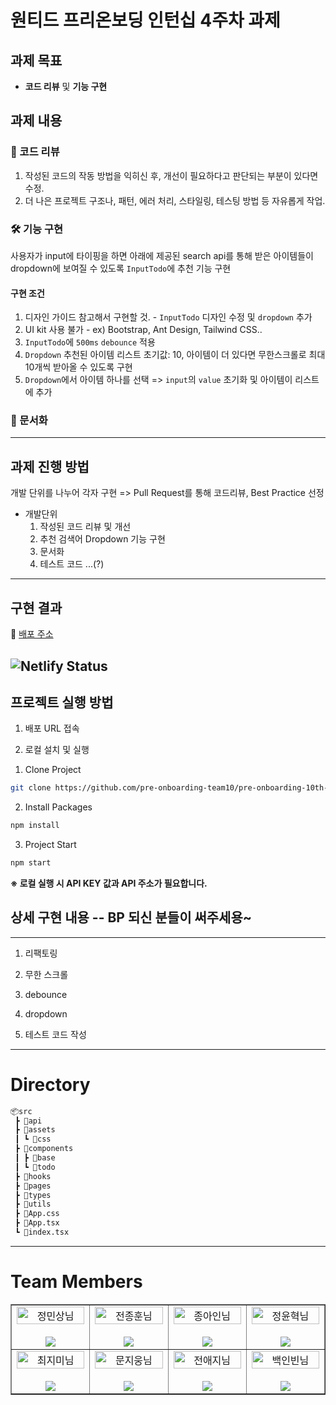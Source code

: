 # 원티드 프리온보딩 인턴십 4주차 과제

## 과제 목표

- **코드 리뷰** 및 **기능 구현**

## 과제 내용

### 👀 코드 리뷰

1. 작성된 코드의 작동 방법을 익히신 후, 개선이 필요하다고 판단되는 부분이 있다면 수정.
2. 더 나은 프로젝트 구조나, 패턴, 에러 처리, 스타일링, 테스팅 방법 등 자유롭게 작업.

### 🛠 기능 구현

사용자가 input에 타이핑을 하면 아래에 제공된 search api를 통해 받은 아이템들이 dropdown에 보여질 수 있도록 `InputTodo`에 추천 기능 구현

#### 구현 조건

1. 디자인 가이드 참고해서 구현할 것. - `InputTodo` 디자인 수정 및  `dropdown` 추가
2. UI kit 사용 불가 - ex) Bootstrap, Ant Design, Tailwind CSS..
3. `InputTodo`에 `500ms` `debounce` 적용
4. `Dropdown` 추천된 아이템 리스트 초기값: 10, 아이템이 더 있다면 무한스크롤로 최대 10개씩 받아올 수 있도록 구현
5. `Dropdown`에서 아이템 하나를 선택 => `input`의 `value` 초기화 및 아이템이 리스트에 추가

### 📜 문서화

---

## 과제 진행 방법

개발 단위를 나누어 각자 구현 => Pull Request를 통해 코드리뷰, Best Practice 선정

-  개발단위
	1. 작성된 코드 리뷰 및 개선
	2. 추천 검색어 Dropdown 기능 구현
	3. 문서화 
	4. 테스트 코드 ...(?)

---
## 구현 결과
🔗 [배포 주소](https://pre-onboarding-team10-4.netlify.app/)

![Netlify Status](https://api.netlify.com/api/v1/badges/44c53515-8173-4a4c-8091-37d5156805ee/deploy-status)
---
## 프로젝트 실행 방법
1. 배포 URL 접속

2. 로컬 설치 및 실행

1) Clone Project
```bash
git clone https://github.com/pre-onboarding-team10/pre-onboarding-10th-4-10.git
```

2) Install Packages
```bash
npm install 
```

3) Project Start
```bash
npm start
```

**※ 로컬 실행 시 API KEY 값과 API 주소가 필요합니다.**

## 상세 구현 내용 -- BP 되신 분들이 써주세용~

---

1. 리팩토링

2. 무한 스크롤

3. debounce

4. dropdown
	
5. 테스트 코드 작성


---

# Directory

```bash
📦src
 ┣ 📂api
 ┣ 📂assets
 ┃ ┗ 📂css
 ┣ 📂components
 ┃ ┣ 📂base
 ┃ ┗ 📂todo
 ┣ 📂hooks
 ┣ 📂pages
 ┣ 📂types
 ┣ 📂utils
 ┣ 📜App.css
 ┣ 📜App.tsx
 ┗ 📜index.tsx
```

---
# Team Members

<table border>
  <tbody>
    <tr>
       <td align="center" width="200px">
        <img width="100%" src="https://avatars.githubusercontent.com/u/101001956?v=4"  alt="정민상님"/><br />
        <br/>
        <a href="https://github.com/jeongminsang">
          <img src="https://img.shields.io/badge/팀장 : 정민상-000?style=flat-round&logo=GitHub&logoColor=white"/>
        </a>
      </td>
      <td align="center" width="200px">
        <img width="100%" src='https://avatars.githubusercontent.com/u/90402926?v=4'  alt="전종훈님"/><br />
        <br/>
        <a href="https://github.com/JunJongHun">
          <img src="https://img.shields.io/badge/전종훈-000?style=flat-round&logo=GitHub&logoColor=white"/>
        </a>
      </td>
      <td align="center" width="200px">
        <img width="100%" src="https://avatars.githubusercontent.com/u/97023321?v=4"  alt="종아인님"/><br />
       <br/>
        <a href="https://github.com/04ian80">
          <img src="https://img.shields.io/badge/종아인-000?style=flat-round&logo=GitHub&logoColor=white"/>
        </a>
      </td>
      <td align="center" width="200px">
        <img width="100%" src="https://avatars.githubusercontent.com/u/81045794?v=4"  alt="정윤혁님"/><br/>
                <br/>
        <a href="https://github.com/hyukzz">
          <img src="https://img.shields.io/badge/정윤혁-000?style=flat-round&logo=GitHub&logoColor=white"/>
        </a>
      </td>
     </tr>
         <tr>
      <td align="center" width="200px">
        <img width="100%" src="https://avatars.githubusercontent.com/u/77673029?v=4"  alt="최지미님"/><br />
       <br/>
        <a href="https://github.com/rabbit-22">
          <img src="https://img.shields.io/badge/최지미-000?style=flat-round&logo=GitHub&logoColor=white"/>
        </a>
      </td>
      <td align="center" width="200px">
        <img width="100%" src="https://avatars.githubusercontent.com/u/83802168?v=4"  alt="문지웅님"/><br/>
       <br/>
        <a href="https://github.com/woongsnote">
          <img src="https://img.shields.io/badge/문지웅-000?style=flat-round&logo=GitHub&logoColor=white"/>
        </a>
      </td>
      <td align="center" width="200px">
        <img width="100%" src="https://avatars.githubusercontent.com/u/59640337?v=4"  alt="전애지님"/><br/>
       <br/>
        <a href="https://github.com/AEJIJEON">
          <img src="https://img.shields.io/badge/전애지-000?style=flat-round&logo=GitHub&logoColor=white"/>
        </a>
      </td>
      <td align="center" width="200px">
        <img width="100%" src="https://avatars.githubusercontent.com/u/97525377?v=4"  alt="백인빈님"/><br/>
       <br/>
        <a href="https://github.com/blueline1984">
          <img src="https://img.shields.io/badge/백인빈-000?style=flat-round&logo=GitHub&logoColor=white"/>
        </a>
      </td>
     </tr>
  </tbody>
</table>
